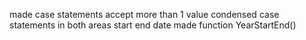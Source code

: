 made case statements accept more than 1 value
condensed case statements in both areas
start end date made function YearStartEnd()
